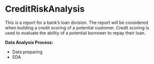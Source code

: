 # CreditRiskAnalysis
This is a report for a bank’s loan division. The report will be considered when building a credit scoring of a potential customer. Credit scoring is used to evaluate the ability of a potential borrower to repay their loan.

**Data Analysis Process:**
- Data preparing
- EDA
